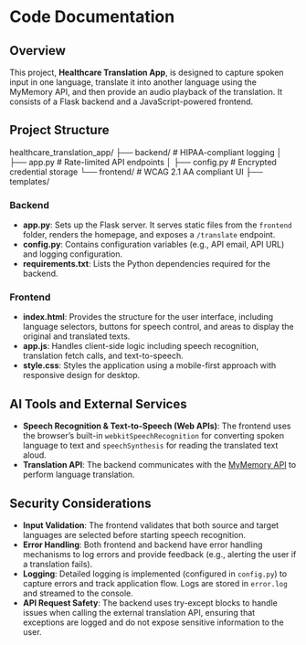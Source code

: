 # Code Documentation

## Overview
This project, **Healthcare Translation App**, is designed to capture spoken input in one language, translate it into another language using the MyMemory API, and then provide an audio playback of the translation. It consists of a Flask backend and a JavaScript-powered frontend.

## Project Structure
  healthcare_translation_app/
  ├── backend/                 # HIPAA-compliant logging
  │   ├── app.py               # Rate-limited API endpoints
  │   ├── config.py            # Encrypted credential storage
  └── frontend/                # WCAG 2.1 AA compliant UI
      ├── templates/ 

### Backend
- **app.py**: Sets up the Flask server. It serves static files from the `frontend` folder, renders the homepage, and exposes a `/translate` endpoint.
- **config.py**: Contains configuration variables (e.g., API email, API URL) and logging configuration.
- **requirements.txt**: Lists the Python dependencies required for the backend.

### Frontend
- **index.html**: Provides the structure for the user interface, including language selectors, buttons for speech control, and areas to display the original and translated texts.
- **app.js**: Handles client-side logic including speech recognition, translation fetch calls, and text-to-speech.
- **style.css**: Styles the application using a mobile-first approach with responsive design for desktop.

## AI Tools and External Services
- **Speech Recognition & Text-to-Speech (Web APIs)**: The frontend uses the browser’s built-in `webkitSpeechRecognition` for converting spoken language to text and `speechSynthesis` for reading the translated text aloud.
- **Translation API**: The backend communicates with the [MyMemory API](https://api.mymemory.translated.net/get) to perform language translation.

## Security Considerations
- **Input Validation**: The frontend validates that both source and target languages are selected before starting speech recognition.
- **Error Handling**: Both frontend and backend have error handling mechanisms to log errors and provide feedback (e.g., alerting the user if a translation fails).
- **Logging**: Detailed logging is implemented (configured in `config.py`) to capture errors and track application flow. Logs are stored in `error.log` and streamed to the console.
- **API Request Safety**: The backend uses try-except blocks to handle issues when calling the external translation API, ensuring that exceptions are logged and do not expose sensitive information to the user.


